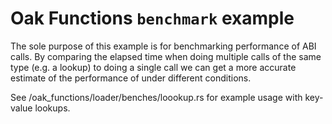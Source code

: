 # Oak Functions `benchmark` example

The sole purpose of this example is for benchmarking performance of ABI calls.
By comparing the elapsed time when doing multiple calls of the same type (e.g. a
lookup) to doing a single call we can get a more accurate estimate of the
performance of under different conditions.

See /oak_functions/loader/benches/loookup.rs for example usage with key-value
lookups.
